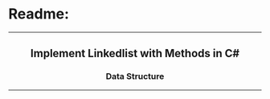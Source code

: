 # Readme:
 
---
 
<h2 align='center'>Implement Linkedlist with Methods in C#</h2>
<h3 quote align='center'>Data Structure</h3 quote>
 
---
